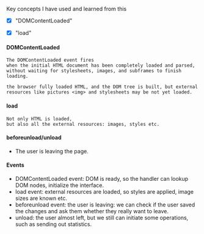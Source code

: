 Key concepts I have used and learned from this
- [x] "DOMContentLoaded"
- [x] "load"


 
 #### DOMContentLoaded
 ```
The DOMContentLoaded event fires 
when the initial HTML document has been completely loaded and parsed, 
without waiting for stylesheets, images, and subframes to finish loading.

the browser fully loaded HTML, and the DOM tree is built, but external resources like pictures <img> and stylesheets may be not yet loaded.
```

 #### load
```
Not only HTML is loaded, 
but also all the external resources: images, styles etc.
```


#### beforeunload/unload 

- The user is leaving the page.


#### Events

- DOMContentLoaded event: DOM is ready, so the handler can lookup DOM nodes, initialize the interface.
- load event: external resources are loaded, so styles are applied, image sizes are known etc.
- beforeunload event: the user is leaving: we can check if the user saved the changes and ask them whether they really want to leave.
- unload: the user almost left, but we still can initiate some operations, such as sending out statistics.
